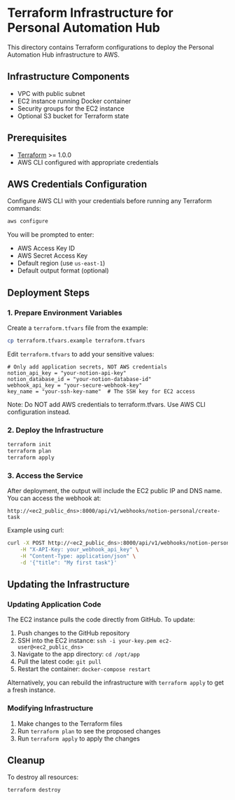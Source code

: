 # Terraform Infrastructure for Personal Automation Hub

This directory contains Terraform configurations to deploy the Personal Automation Hub infrastructure to AWS.

## Infrastructure Components

- VPC with public subnet
- EC2 instance running Docker container
- Security groups for the EC2 instance
- Optional S3 bucket for Terraform state

## Prerequisites

- [Terraform](https://www.terraform.io/downloads.html) >= 1.0.0
- AWS CLI configured with appropriate credentials

## AWS Credentials Configuration

Configure AWS CLI with your credentials before running any Terraform commands:

```bash
aws configure
```

You will be prompted to enter:
- AWS Access Key ID
- AWS Secret Access Key
- Default region (use `us-east-1`)
- Default output format (optional)

## Deployment Steps

### 1. Prepare Environment Variables

Create a `terraform.tfvars` file from the example:

```bash
cp terraform.tfvars.example terraform.tfvars
```

Edit `terraform.tfvars` to add your sensitive values:

```
# Only add application secrets, NOT AWS credentials
notion_api_key = "your-notion-api-key"
notion_database_id = "your-notion-database-id"
webhook_api_key = "your-secure-webhook-key"
key_name = "your-ssh-key-name"  # The SSH key for EC2 access
```

Note: Do NOT add AWS credentials to terraform.tfvars. Use AWS CLI configuration instead.

### 2. Deploy the Infrastructure

```bash
terraform init
terraform plan
terraform apply
```

### 3. Access the Service

After deployment, the output will include the EC2 public IP and DNS name. You can access the webhook at:

```
http://<ec2_public_dns>:8000/api/v1/webhooks/notion-personal/create-task
```

Example using curl:

```bash
curl -X POST http://<ec2_public_dns>:8000/api/v1/webhooks/notion-personal/create-task \
    -H "X-API-Key: your_webhook_api_key" \
    -H "Content-Type: application/json" \
    -d '{"title": "My first task"}'
```

## Updating the Infrastructure

### Updating Application Code

The EC2 instance pulls the code directly from GitHub. To update:

1. Push changes to the GitHub repository
2. SSH into the EC2 instance: `ssh -i your-key.pem ec2-user@<ec2_public_dns>`
3. Navigate to the app directory: `cd /opt/app`
4. Pull the latest code: `git pull`
5. Restart the container: `docker-compose restart`

Alternatively, you can rebuild the infrastructure with `terraform apply` to get a fresh instance.

### Modifying Infrastructure

1. Make changes to the Terraform files
2. Run `terraform plan` to see the proposed changes
3. Run `terraform apply` to apply the changes

## Cleanup

To destroy all resources:

```bash
terraform destroy
``` 